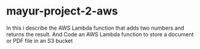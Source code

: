 # mayur-project-2-aws

In this i describe the AWS Lambda function that adds two numbers and returns the result.
And Code an AWS Lambda function to store a document or PDF file in an S3 bucket
